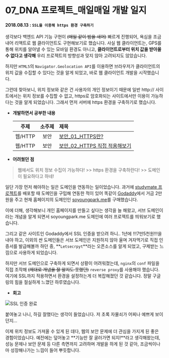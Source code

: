 # 07_DNA 프로젝트_매일매일 개발 일지 

#### 2018.08.13 : ```SSL을 이용해 https 환경 구축하기```

생각보다 백엔드 API 기능 구현이 ~~(매일 같이 밤을 새어)~~ 빠르게 진행되어, 욕심을 조금 내어 리액트로 웹 클라이언트도 구현해보기로 했습니다. 사실 웹 클라이언트는, GPS를 통해 위치를 알아낼 수 있는 모바일 환경도 아니고, **클라이언트로부터 위치 값을 받아올 수 없다고 생각해** 우리 프로젝트의 방향성과 맞지 않아 고려되지도 않았습니다.

하지만 ```HTML5```의 ```Navigator.Geolocation API```를 이용하면 브라우저가 클라이언트의 위치 값을 수집할 수 있다는 것을 알게 되었고, 바로 웹 클라이언트 개발을 시작했습니다.

그런데 찾아보니, 위치 정보와 같은 건 사용자의 개인 정보이기 때문에 일반 http:// 사이트에서는 위치 정보를 수집할 수 없고, https로 암호화되는 사이트에서만 이용이 가능하다는 것을 알게 되었습니다. 그래서 먼저 서버에 https 환경을 구축하기로 했습니다.

- **개발하면서 공부한 내용**

  | 주제 | 소주제 | 제목 | 
  | :------------: | :-----------: | :------------------- | 
  | 웹/HTTP | 보안 | [보안_01_HTTPS란?](https://github.com/3457soso/TIL/blob/master/Web%20%7C%20HTTP/%EB%B3%B4%EC%95%88_01_HTTPS%EB%9E%80%3F.md) | 
  | 웹/HTTP | 보안 |  [보안_02_HTTPS 직접 적용해보기](https://github.com/3457soso/TIL/blob/master/Web%20%7C%20HTTP/%EB%B3%B4%EC%95%88_02_HTTPS%20%EC%A7%81%EC%A0%91%20%EC%A0%81%EC%9A%A9%ED%95%B4%EB%B3%B4%EA%B8%B0.md) |   

 
 

- **어려웠던 점**

>  웹에서도 위치 정보 수집이 가능하다! >> https 환경을 구축하란다! >> 도메인이 필요하다고 하네!

일단 가장 먼저 해야하는 일은 도메인을 연동하는 일이었습니다. 과거에 [studymate 프로젝트](https://github.com/3457soso/project_studymate)를 배포할 때 도메인을 구밉해 연동한 적이 있어 똑같이 [Godaddy](https://sg.godaddy.com/)에서 거금 2만원을 주고 현재 홈페이지의 도메인인 [soyoungpark.me](http://soyoungpark.me)를 구매했습니다.  

이에 더해, 생각해보니 개인 홈페이지를 만들고 싶다는 생각을 늘 해왔고, 서브 도메인이라는 개념을 알게 되면서 soyoungpark.me 도메인에 여러 프로젝트를 띄워보기로 했습니다.

그리고 같은 사이트인 Godaddy에서 SSL 인증을 받으려 하니.. 1년에 !!!7만5천원!!!을 내야 하고, 이외의 싼 도메인들은 서브 도메인은 지원하지 않아 울며 겨자먹기로 직접 인증서를 발급해볼까 하던 중, **```Letsecrpyt```**라는 오픈소스를 알게 되었고, 구제받는 느낌으로 사용하게 되었습니다.

하지만 서브 도메인으로 구축하게 되면서 상황이 어려워졌는데,  ```nginx```의 ```conf``` 파일을 직접 조작해 ~~(제대로 개념을 잘 알지도 못했던)~~ ```reverse proxy```를 사용해야 했습니다. 여기에 SSL까지 적용하면서 환경을 설정하는게 더 복잡해졌던 것 같습니다. 정말 구글링의 힘을 절실하게 느꼈던 하루였습니다.

- **회고**

![SSL 인증 완료](https://blogfiles.pstatic.net/MjAxODA4MTRfMTY5/MDAxNTM0MTgxNjM0NTY1.0V8Ff2o52jqjEGl0TU_xCg5XbzAgcmP1yxEn__WrUs8g.JxATcT5ogtyOA8fbX0w_6cQGJMTX2S7eWEAgiwC2t00g.PNG.3457soso/%EC%8A%A4%ED%81%AC%EB%A6%B0%EC%83%B7%2C_2018-08-14_02-32-44.png)

붙여놓고 나니, 하길 잘했다는 생각이 들었습니다. 저 초록 자물쇠가 어찌나 예쁘게 보이던지... 

이제 위치 정보도 가져올 수 있게 된 데다, 웹의 보안 문제에 더 관심을 가지게 된 좋은 경험이었습니다. 예전에는 덮어놓고 **기능만 잘 굴러가면 되지!**라고 생각해왔는데, 성능 문제나 보안 문제 등 다른 측면까지 고려하며 개발을 하게 된 것 같아, 조금씩이나마 성장해나가는 느낌이 들어 뿌듯합니다.
